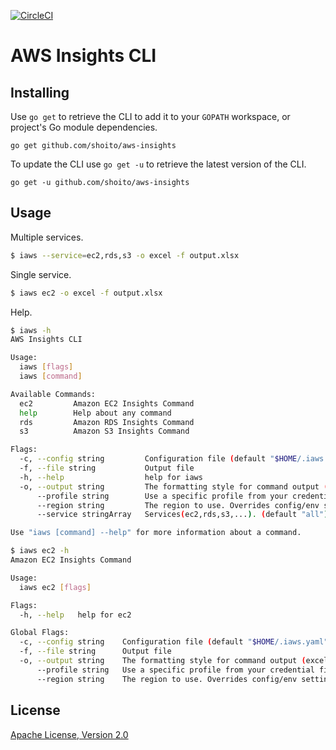[![CircleCI](https://circleci.com/gh/shoito/aws-insights.svg?style=svg)](https://circleci.com/gh/shoito/aws-insights)

# AWS Insights CLI

## Installing

Use `go get` to retrieve the CLI to add it to your `GOPATH` workspace, or
project's Go module dependencies.

    go get github.com/shoito/aws-insights

To update the CLI use `go get -u` to retrieve the latest version of the CLI.

	go get -u github.com/shoito/aws-insights

## Usage
Multiple services.
```sh
$ iaws --service=ec2,rds,s3 -o excel -f output.xlsx
```

Single service.
```sh
$ iaws ec2 -o excel -f output.xlsx
```

Help.
```sh
$ iaws -h
AWS Insights CLI

Usage:
  iaws [flags]
  iaws [command]

Available Commands:
  ec2         Amazon EC2 Insights Command
  help        Help about any command
  rds         Amazon RDS Insights Command
  s3          Amazon S3 Insights Command

Flags:
  -c, --config string         Configuration file (default "$HOME/.iaws.yaml")
  -f, --file string           Output file
  -h, --help                  help for iaws
  -o, --output string         The formatting style for command output (excel, pdf, json, ...) (default "excel")
      --profile string        Use a specific profile from your credential file
      --region string         The region to use. Overrides config/env settings (default "ap-northeast-1")
      --service stringArray   Services(ec2,rds,s3,...). (default "all")

Use "iaws [command] --help" for more information about a command.
```

```sh
$ iaws ec2 -h
Amazon EC2 Insights Command

Usage:
  iaws ec2 [flags]

Flags:
  -h, --help   help for ec2

Global Flags:
  -c, --config string    Configuration file (default "$HOME/.iaws.yaml")
  -f, --file string      Output file
  -o, --output string    The formatting style for command output (excel, pdf, json, ...) (default "excel")
      --profile string   Use a specific profile from your credential file
      --region string    The region to use. Overrides config/env settings (default "ap-northeast-1")
```

## License
[Apache License, Version 2.0](http://www.apache.org/licenses/LICENSE-2.0)